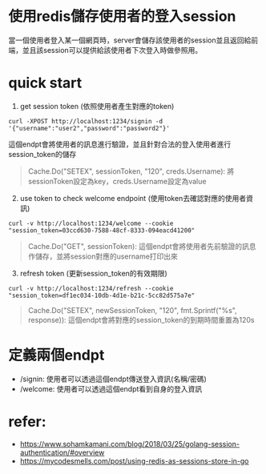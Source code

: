 # 使用redis儲存使用者的登入session
當一個使用者登入某一個網頁時，server會儲存該使用者的session並且返回給前端，並且該session可以提供給該使用者下次登入時做參照用。

# quick start
1. get session token (依照使用者產生對應的token)
```
curl -XPOST http://localhost:1234/signin -d '{"username":"user2","password":"password2"}'
```
這個endpt會將使用者的訊息進行驗證，並且針對合法的登入使用者進行session_token的儲存
> Cache.Do("SETEX", sessionToken, "120", creds.Username): 將sessionToken設定為key，creds.Username設定為value

2. use token to check welcome endpoint (使用token去確認對應的使用者資訊)
```
curl -v http://localhost:1234/welcome --cookie "session_token=03ccd630-7588-48cf-8333-094eacd41200"
```
> Cache.Do("GET", sessionToken): 這個endpt會將使用者先前驗證的訊息作儲存，並將session對應的username打印出來

3. refresh token (更新session_token的有效期限)
```
curl -v http://localhost:1234/refresh --cookie "session_token=df1ec034-10db-4d1e-b21c-5cc82d575a7e"
```
> Cache.Do("SETEX", newSessionToken, "120", fmt.Sprintf("%s", response)): 這個endpt會將對應的session_token的到期時間重置為120s

# 定義兩個endpt
- /signin: 使用者可以透過這個endpt傳送登入資訊(名稱/密碼)
- /welcome: 使用者可以透過這個endpt看到自身的登入資訊

# refer:
- https://www.sohamkamani.com/blog/2018/03/25/golang-session-authentication/#overview
- https://mycodesmells.com/post/using-redis-as-sessions-store-in-go